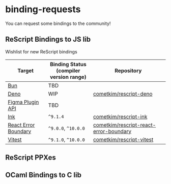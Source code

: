 # binding-requests

You can request some bindings to the community!

## ReScript Bindings to JS lib

Wishlist for new ReScript bindings

| Target | Binding Status <br>(compiler version range) | Repository |
| ------ | ------- | -------------- |
| [Bun](https://bun.sh/) | TBD |  |
| [Deno](https://deno.land) | WIP | [cometkim/rescript-deno](https://github.com/cometkim/rescript-deno) |
| [Figma Plugin API](https://www.figma.com/plugin-docs/) | TBD |  |
| [Ink](https://term.ink/) | `^9.1.4` | [cometkim/rescript-ink](https://github.com/cometkim/rescript-ink) |
| [React Error Boundary](https://github.com/bvaughn/react-error-boundary) | `^9.0.0`, `^10.0.0` | [cometkim/rescript-react-error-boundary](https://github.com/cometkim/rescript-react-error-boundary) |
| [Vitest](https://vitest.dev/) | `^9.1.0`, `^10.0.0` | [cometkim/rescript-vitest](https://github.com/cometkim/rescript-vitest) |

## ReScript PPXes

## OCaml Bindings to C lib
